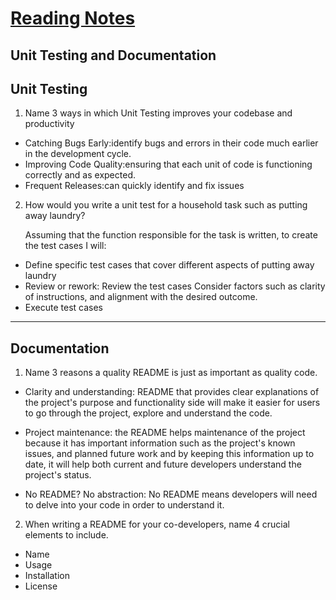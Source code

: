 # [Reading Notes](../README.md)

## Unit Testing and Documentation

## Unit Testing
1. Name 3 ways in which Unit Testing improves your codebase and productivity

- Catching Bugs Early:identify bugs and errors in their code much earlier in the development cycle.
- Improving Code Quality:ensuring that each unit of code is functioning correctly and as expected.
- Frequent Releases:can quickly identify and fix issues

2. How would you write a unit test for a household task such as putting away laundry?

    Assuming that the function responsible for the task is written, to create the test cases I will:

- Define specific test cases that cover different aspects of putting away laundry
- Review or rework: Review the test cases Consider factors such as clarity of instructions, and alignment with the desired outcome.
- Execute test cases

---
## Documentation

 1. Name 3 reasons a quality README is just as important as quality code.

 - Clarity and understanding:  README that provides clear explanations of the project's purpose and functionality side will make it easier for users to go through the project, explore and understand the code.

- Project maintenance: the README helps maintenance of the project because it has important information such as the project's known issues, and planned future work and by keeping this information up to date, it will help both current and future developers understand the project's status.

- No README? No abstraction: No README means developers will need to delve into your code in order to understand it.

2. When writing a README for your co-developers, name 4 crucial elements to include.
- Name
- Usage
- Installation
- License